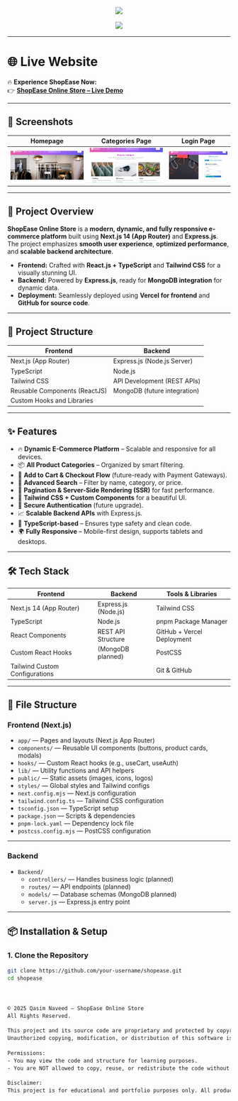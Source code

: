 <!-- HEADER BANNER -->
<p align="center">
  <img src="https://capsule-render.vercel.app/api?type=waving&color=0:0f2027,100:203A43,200:2c5364&height=200&section=header&text=ShopEase%20Online%20Store&fontSize=50&fontAlignY=35&animation=fadeIn" />
</p>

<p align="center">
  <img src="https://readme-typing-svg.herokuapp.com?font=Fira+Code&weight=600&size=24&pause=1000&color=00C3FF&center=true&width=900&lines=🛒+Welcome+to+ShopEase+Online+E-Commerce+Platform;⚡+A+Full-Stack+Modern+Shopping+Experience;🚀+Next.js+14+%7C+Express.js+%7C+Tailwind+CSS+%7C+TypeScript;💻+Fully+Responsive+%26+Scalable+Solution" />
</p>

---

# 🌐 **Live Website**  
🔥 **Experience ShopEase Now:**  
👉 [**ShopEase Online Store – Live Demo**](https://v0-dynamic-ecommerce-website-pi.vercel.app/)  

---

## **📸 Screenshots**

| **Homepage** | **Categories Page** | **Login Page** |
|--------------|---------------------|----------------|
| ![Home Page Screenshot](https://github.com/deviljerry/Shop-Ease-Online-Store/blob/main/Images/HomePage.png) | ![Categories Page Screenshot](https://github.com/deviljerry/Shop-Ease-Online-Store/blob/main/Images/img3.png) | ![Login Page Screenshot](https://github.com/deviljerry/Shop-Ease-Online-Store/blob/main/Images/login.png) |

---

## **📖 Project Overview**

**ShopEase Online Store** is a **modern, dynamic, and fully responsive e-commerce platform** built using **Next.js 14 (App Router)** and **Express.js**.  
The project emphasizes **smooth user experience**, **optimized performance**, and **scalable backend architecture**.  

- **Frontend:** Crafted with **React.js + TypeScript** and **Tailwind CSS** for a visually stunning UI.  
- **Backend:** Powered by **Express.js**, ready for **MongoDB integration** for dynamic data.  
- **Deployment:** Seamlessly deployed using **Vercel for frontend** and **GitHub for source code**.

---

## **📂 Project Structure**

| **Frontend**                     | **Backend**                  |
| -------------------------------- | ---------------------------- |
| Next.js (App Router)             | Express.js (Node.js Server)  |
| TypeScript                       | Node.js                      |
| Tailwind CSS                     | API Development (REST APIs)  |
| Reusable Components (ReactJS)    | MongoDB (future integration) |
| Custom Hooks and Libraries       |                              |

---

## **✨ Features**

- 🔥 **Dynamic E-Commerce Platform** – Scalable and responsive for all devices.  
- 📦 **All Product Categories** – Organized by smart filtering.  
- 🛒 **Add to Cart & Checkout Flow** (future-ready with Payment Gateways).  
- 🔎 **Advanced Search** – Filter by name, category, or price.  
- 🔄 **Pagination & Server-Side Rendering (SSR)** for fast performance.  
- 🎨 **Tailwind CSS + Custom Components** for a beautiful UI.  
- 🔐 **Secure Authentication** (future upgrade).  
- 📈 **Scalable Backend APIs** with Express.js.  
- 📜 **TypeScript-based** – Ensures type safety and clean code.  
- 🌍 **Fully Responsive** – Mobile-first design, supports tablets and desktops.

---

## **🛠️ Tech Stack**

| **Frontend**                     | **Backend**                  | **Tools & Libraries**        |
| -------------------------------- | ---------------------------- | ---------------------------- |
| Next.js 14 (App Router)          | Express.js (Node.js)         | Tailwind CSS                 |
| TypeScript                       | Node.js                      | pnpm Package Manager         |
| React Components                 | REST API Structure           | GitHub + Vercel Deployment   |
| Custom React Hooks               | (MongoDB planned)            | PostCSS                      |
| Tailwind Custom Configurations   |                              | Git & GitHub                 |

---

## **📁 File Structure**

### **Frontend (Next.js)**

- `app/` — Pages and layouts (Next.js App Router)  
- `components/` — Reusable UI components (buttons, product cards, modals)  
- `hooks/` — Custom React hooks (e.g., useCart, useAuth)  
- `lib/` — Utility functions and API helpers  
- `public/` — Static assets (images, icons, logos)  
- `styles/` — Global styles and Tailwind configs  
- `next.config.mjs` — Next.js configuration  
- `tailwind.config.ts` — Tailwind CSS configuration  
- `tsconfig.json` — TypeScript setup  
- `package.json` — Scripts & dependencies  
- `pnpm-lock.yaml` — Dependency lock file  
- `postcss.config.mjs` — PostCSS configuration  

---

### **Backend**

- `Backend/`  
  - `controllers/` — Handles business logic (planned)  
  - `routes/` — API endpoints (planned)  
  - `models/` — Database schemas (MongoDB planned)  
  - `server.js` — Express.js entry point  

---

## **📦 Installation & Setup**

### **1. Clone the Repository**
```bash
git clone https://github.com/your-username/shopease.git
cd shopease



© 2025 Qasim Naveed – ShopEase Online Store
All Rights Reserved.

This project and its source code are proprietary and protected by copyright law.  
Unauthorized copying, modification, or distribution of this software is strictly prohibited.

Permissions:
- You may view the code and structure for learning purposes.
- You are NOT allowed to copy, reuse, or redistribute the code without explicit permission.

Disclaimer:
This project is for educational and portfolio purposes only. All product data, images, and brand names used are either placeholders or belong to their respective owners.
